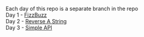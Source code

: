 Each day of this repo is a separate branch in the repo \
Day 1 - [FizzBuzz](https://github.com/lwfletch/100_days_of_python/tree/day1_fizzbuzz) \
Day 2 - [Reverse A String](https://github.com/lwfletch/100_days_of_python/tree/day2_reverse_a_string) \
Day 3 - [Simple API](https://github.com/lwfletch/100_days_of_python/tree/day3_python_api)